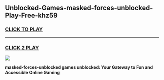 
## Unblocked-Games-masked-forces-unblocked-Play-Free-khz59
<h3>
<a href="https://premium76.site?title=masked-forces-unblocked&ref=12A">CLICK TO PLAY</a></h3>
<hr>

<h3>
<a href="https://premium76.site?title=masked-forces-unblocked&ref=12A">CLICK 2 PLAY</a>
  
</h3>

<a href="https://premium76.site?title=masked-forces-unblocked&ref=12A"><img src="https://clearcache.store/games.png"></a>


**masked-forces-unblocked games unblocked: Your Gateway to Fun and Accessible Online Gaming**
